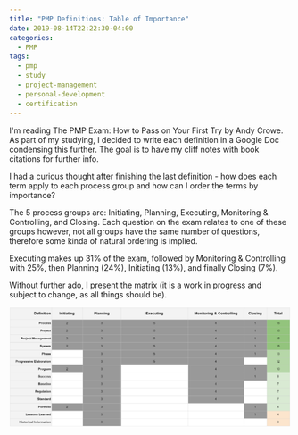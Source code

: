 ```yaml
---
title: "PMP Definitions: Table of Importance"
date: 2019-08-14T22:22:30-04:00
categories:
  - PMP
tags:
  - pmp
  - study
  - project-management
  - personal-development
  - certification
---
```


I'm reading The PMP Exam: How to Pass on Your First Try by Andy Crowe.  As part of my studying, I decided to write each definition in a Google Doc condensing this further.  The goal is to have my cliff notes with book citations for further info.

I had a curious thought after finishing the last definition - how does each term apply to each process group and how can I order the terms by importance?

The 5 process groups are: Initiating, Planning, Executing, Monitoring & Controlling, and Closing.  Each question on the exam relates to one of these groups however, not all groups have the same number of questions, therefore some kinda of natural ordering is implied.

Executing makes up 31% of the exam, followed by Monitoring & Controlling with 25%, then Planning (24%), Initiating (13%), and finally Closing (7%).

Without further ado, I present the matrix (it is a work in progress and subject to change, as all things should be).

![](/assets/images/matrix-of-definition-importance.png)
